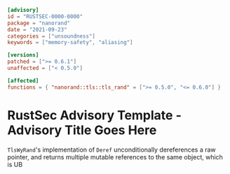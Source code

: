 ```toml
[advisory]
id = "RUSTSEC-0000-0000"
package = "nanorand"
date = "2021-09-23"
categories = ["unsoundness"]
keywords = ["memory-safety", "aliasing"]

[versions]
patched = [">= 0.6.1"]
unaffected = ["< 0.5.0"]

[affected]
functions = { "nanorand::tls::tls_rand" = [">= 0.5.0", "<= 0.6.0"] }
```

# RustSec Advisory Template - Advisory Title Goes Here

`TlsWyRand`'s implementation of `Deref` unconditionally dereferences a raw pointer, and returns 
multiple mutable references to the same object, which is UB